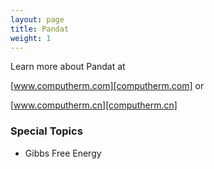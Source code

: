 ```yaml
---
layout: page
title: Pandat
weight: 1
---
```


Learn more about Pandat at

  [www.computherm.com][computherm.com] or

  [www.computherm.cn][computherm.cn]

[computherm.com]: http://www.computherm.com/
[computherm.cn]: http://www.computherm.cn/

### Special Topics
- Gibbs Free Energy
